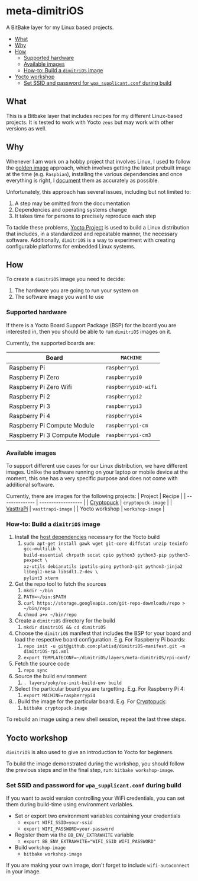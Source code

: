 # meta-dimitriOS

A BitBake layer for my Linux based projects.

- [What](#what)
- [Why](#why)
- [How](#how)
  - [Supported hardware](#supported-hardware)
  - [Available images](#available-images)
  - [How-to: Build a `dimitriOS` image](#how-to-build-a-dimitrios-image)
- [Yocto workshop](#yocto-workshop)
  - [Set SSID and password for `wpa_supplicant.conf` during build](#set-ssid-and-password-for-wpa_supplicantconf-during-build)

## What

This is a Bitbake layer that includes recipes for my different Linux-based projects.
It is tested to work with Yocto `zeus` but may work with other versions as well.

## Why

Whenever I am work on a hobby project that involves Linux, I used to follow the
[golden image](https://www.linuxjournal.com/content/linux-iot-development-adjusting-binary-os-yocto-project-workflow)
approach, which involves getting the latest prebuilt image at the time (e.g. `Raspbian`),
installing the various dependencies and once everything is right, I
[document](https://github.com/platisd/cryptopuck#how-to-set-up) them as accurately as possible.

Unfortunately, this approach has several issues, including but not limited to:
1. A step may be omitted from the documentation
2. Dependencies and operating systems change
3. It takes time for persons to precisely reproduce each step

To tackle these problems, [Yocto Project](https://www.yoctoproject.org/) is used to build
a Linux distribution that includes, in a standardized and repeatable manner, the necessary
software.
Additionally, `dimitriOS` is a way to experiment with creating configurable platforms for
embedded Linux systems.

## How

To create a `dimitriOS` image you need to decide:
1. The hardware you are going to run your system on
2. The software image you want to use

### Supported hardware

If there is a Yocto Board Support Package (BSP) for the board you are interested in, then
you should be able to run `dimitriOS` images on it.

Currently, the supported boards are:

| Board                         | `MACHINE`           |
| ----------------------------- | ------------------- |
| Raspberry Pi                  | `raspberrypi`       |
| Raspberry Pi Zero             | `raspberrypi0`      |
| Raspberry Pi Zero Wifi        | `raspberrypi0-wifi` |
| Raspberry Pi 2                | `raspberrypi2`      |
| Raspberry Pi 3                | `raspberrypi3`      |
| Raspberry Pi 4                | `raspberrypi4`      |
| Raspberry Pi Compute Module   | `raspberrypi-cm`    |
| Raspberry Pi 3 Compute Module | `raspberrypi-cm3`   |


### Available images

To support different use cases for our Linux distribution, we have different images. Unlike the
software running on your laptop or mobile device at the moment, this one has a very specific
purpose and does not come with additional software.

Currently, there are images for the following projects:
| Project        | Recipe             |
| -------------- | ------------------ |
| [Cryptopuck][] | `cryptopuck-image` |
| [VasttraPi][]  | `vasttrapi-image`  |
| Yocto workshop |  `workshop-image`  |

### How-to: Build a `dimitriOS` image

1. Install the [host dependencies][] necessary for the Yocto build
   1. `sudo apt-get install gawk wget git-core diffstat unzip texinfo gcc-multilib \`<br>
   `build-essential chrpath socat cpio python3 python3-pip python3-pexpect \`<br>
   `xz-utils debianutils iputils-ping python3-git python3-jinja2 libegl1-mesa libsdl1.2-dev \`<br>
   `pylint3 xterm`
2. Get the repo tool to fetch the sources
   1. `mkdir ~/bin`
   2. `PATH=~/bin:$PATH`
   3. `curl https://storage.googleapis.com/git-repo-downloads/repo > ~/bin/repo`
   4. `chmod a+x ~/bin/repo`
2. Create a `dimitriOS` directory for the build
   1. `mkdir dimitriOS && cd dimitriOS`
3. Choose the `dimitriOS` manifest that includes the BSP for your board and load
the respective board configuration. E.g. For Raspberry Pi boards:
   1. `repo init -u git@github.com:platisd/dimitriOS-manifest.git -m dimitriOS-rpi.xml`
   2. `export TEMPLATECONF=~/dimitriOS/layers/meta-dimitriOS/rpi-conf/`
4. Fetch the source code
   1. `repo sync`
5. Source the build environment
   1. `. layers/poky/oe-init-build-env build`
6. Select the particular board you are targetting. E.g. For Raspberry Pi 4:
   1. `export MACHINE=raspberrypi4`
7. . Build the image for the particular board. E.g. For [Cryptopuck][]:
   1. `bitbake cryptopuck-image`

To rebuild an image using a new shell session, repeat the last three steps.

## Yocto workshop

`dimitriOS` is also used to give an introduction to Yocto for beginners.

To build the image demonstrated during the workshop, you should follow the
previous steps and in the final step, run: `bitbake workshop-image`.
### Set SSID and password for `wpa_supplicant.conf` during build

If you want to avoid version controlling your WiFi credentials, you can set them during
build-time using environment variables.

* Set or export two environment variables containing your credentials
  * `export WIFI_SSID=your-ssid`
  * `export WIFI_PASSWORD=your-password`
* Register them via the `BB_ENV_EXTRAWHITE` variable
  * `export BB_ENV_EXTRAWHITE="WIFI_SSID WIFI_PASSWORD"`
* Build `workshop-image`
  * `bitbake workshop-image`

If you are making your own image, don't forget to include `wifi-autoconnect` in your image.

[Cryptopuck]: https://github.com/platisd/cryptopuck
[VasttraPi]: https://github.com/platisd/vasttraPi
[host dependencies]: https://www.yoctoproject.org/docs/3.1/ref-manual/ref-manual.html#ubuntu-packages
